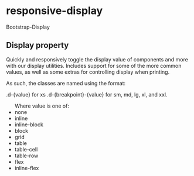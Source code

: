 # responsive-display
Bootstrap-Display

<h2>Display property</h2>

Quickly and responsively toggle the display value of 
components and more with our display utilities. 
Includes support for some of the more common values, as well as some extras for controlling display when printing.

As such, the classes are named using the format:

.d-{value} for xs
.d-{breakpoint}-{value} for sm, md, lg, xl, and xxl.
<ul> Where value is one of:


  <li>none</li>
<li>inline</li>
<li>inline-block</li>
<li>block</li>
<li>grid</li>
<li>table</li>
<li>table-cell</li>
<li>table-row</li>
<li>flex</li>
<li>inline-flex
</li>
</ul>

